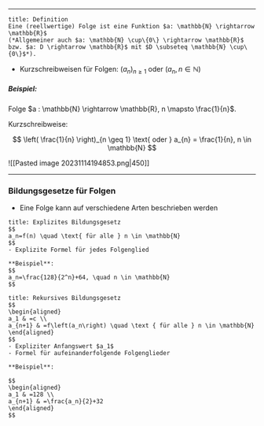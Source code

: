 ***

```ad-important
title: Definition
Eine (reellwertige) Folge ist eine Funktion $a: \mathbb{N} \rightarrow \mathbb{R}$ 
(*Allgemeiner auch $a: \mathbb{N} \cup\{0\} \rightarrow \mathbb{R}$ bzw. $a: D \rightarrow \mathbb{R}$ mit $D \subseteq \mathbb{N} \cup\{0\}$*).

```

- Kurzschreibweisen für Folgen: $(a_{n})_{n \geq 1} \text{ oder } (a_{n}, n \in \mathbb{N})$
##### Beispiel:

Folge $a : \mathbb{N} \rightarrow \mathbb{R}, n \mapsto \frac{1}{n}$.

Kurzschreibweise:

$$
\left( \frac{1}{n} \right)_{n \geq 1} \text{ oder } a_{n} = \frac{1}{n}, n \in \mathbb{N}
$$

![[Pasted image 20231114194853.png|450]]

***
### Bildungsgesetze für Folgen

- Eine Folge kann auf verschiedene Arten beschrieben werden

```ad-note
title: Explizites Bildungsgesetz
$$
a_n=f(n) \quad \text{ für alle } n \in \mathbb{N}
$$
- Explizite Formel für jedes Folgenglied

**Beispiel**:
$$
a_n=\frac{128}{2^n}+64, \quad n \in \mathbb{N}
$$
```

```ad-note
title: Rekursives Bildungsgesetz
$$
\begin{aligned}
a_1 & =c \\
a_{n+1} & =f\left(a_n\right) \quad \text { für alle } n \in \mathbb{N}
\end{aligned}
$$
- Expliziter Anfangswert $a_1$
- Formel für aufeinanderfolgende Folgenglieder

**Beispiel**:

$$
\begin{aligned}
a_1 & =128 \\
a_{n+1} & =\frac{a_n}{2}+32
\end{aligned}
$$
```
